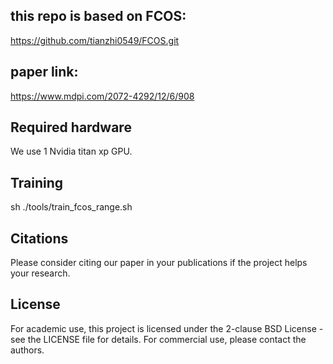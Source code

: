 ## this repo is based on FCOS:
https://github.com/tianzhi0549/FCOS.git

## paper link:
https://www.mdpi.com/2072-4292/12/6/908

## Required hardware
We use 1 Nvidia titan xp GPU. 


## Training

sh ./tools/train_fcos_range.sh

## Citations
Please consider citing our paper in your publications if the project helps your research.


## License

For academic use, this project is licensed under the 2-clause BSD License - see the LICENSE file for details. For commercial use, please contact the authors. 
